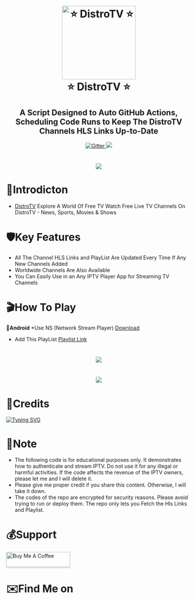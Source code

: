 <h1 align="center">
  <br>
  <a href="https://play.google.com/store/apps/details?id=com.distroscale.tv.android"><img src="https://raw.githubusercontent.com/dishlive24/DistroTV-Hls-Fetcher/refs/heads/main/images/distrotvlogo.png" alt="⭐ DistroTV ⭐" width="200"></a>
  <br>
  ⭐ DistroTV ⭐
  <br>
</h1>

<h2 align="center">A Script Designed to Auto GitHub Actions, Scheduling Code Runs to Keep The DistroTV Channels HLS Links Up-to-Date</h2>

<p align="center">
  <a href="https://www.python.org/">
    <img src="https://img.shields.io/badge/Made_With-Python_3.12%2B-blue"
         alt="Gitter">
<a href="https://gitter.im/amitmerchant1990/electron-markdownify"><img src="https://img.shields.io/badge/Made%20in-Bangladesh_🇧🇩-green?colorA=%23ff0000&colorB=%23017e40&style=flat-square"></a>
 

<h1 align="center">
 <a href=""><img src="https://raw.githubusercontent.com/dishlive24/DistroTV-Hls-Fetcher/refs/heads/main/images/distrolandscape.png"></a>
</h1>



# 📕Introdicton 
* [DistroTV](https://play.google.com/store/apps/details?id=com.distroscale.tv.android) Explore A World Of Free TV Watch Free Live TV Channels On DistroTV - News, Sports, Movies & Shows 


# 🛡️Key Features

* All The Channel HLS Links and PlayList Are Updated Every Time If Any New Channels Added 
* Worldwide Channels Are Also Available 
* You Can Easily Use in an Any IPTV Player App for Streaming TV Channels 

# 🎬How To Play

**📱Android**
*Use NS (Network Stream Player) [Download](https://play.google.com/store/apps/details?id=com.genuine.leone)
* Add This PlayList [Playlist Link]()

<h1 align="center">
 <a href=""><img src="https://raw.githubusercontent.com/dishlive24/DistroTV-Hls-Fetcher/refs/heads/main/images/ns.png"></a>
</h1>
<h1 align="center">
 <a href=""><img src="https://raw.githubusercontent.com/dishlive24/DistroTV-Hls-Fetcher/refs/heads/main/images/nsplayer.png"></a>
</h1>

# 🚬Credits
[![Typing SVG](https://readme-typing-svg.demolab.com?font=Fira+Code&pause=100&color=FF2C10&background=31FF9400&width=400&lines=Made+By+Free+Dish+Bhai)](https://git.io/typing-svg)


# 💌Note
* The following code is for educational purposes only. It demonstrates how to authenticate and stream IPTV. Do not use it for any illegal or harmful activities. If the code affects the revenue of the IPTV owners, please let me  and I will delete it.
* Please give me proper credit if you share this content. Otherwise, I will take it down.
* The codes of the repo are encrypted for security reasons. Please avoid trying to run or deploy them. The repo only lets you Fetch the Hls Links and Playlist.
  
# 💰Support

<a href="https://github.com/dishlive24/" target="_blank"><img src="https://www.buymeacoffee.com/assets/img/custom_images/purple_img.png" alt="Buy Me A Coffee" style="height: 41px !important;width: 174px !important;box-shadow: 0px 3px 2px 0px rgba(190, 190, 190, 0.5) !important;-webkit-box-shadow: 0px 3px 2px 0px rgba(190, 190, 190, 0.5) !important;" ></a>




# ✉️Find Me on 
